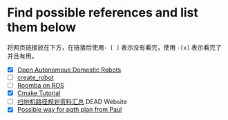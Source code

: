 # Find possible references and list them below

将网页链接放在下方，在链接后使用`- [ ]` 表示没有看完，使用 `-[x]` 表示看完了并且有用。

- [x] [Open Autonomous Domestic Robots](https://hackaday.io/project/9072-open-autonomous-domestic-robots) 
- [ ] [create_robot](https://github.com/AutonomyLab/create_robot)
- [ ] [Roomba on ROS](http://wiki.ros.org/Robots/Roomba)
- [x] [Cmake Tutorial](https://www.youtube.com/playlist?list=PLalVdRk2RC6o5GHu618ARWh0VO0bFlif4)
- [ ] [扫地机路径规划资料汇总](https://www.cxyzjd.com/searchArticle?qc=%E6%89%AB%E5%9C%B0%E6%9C%BA%E5%99%A8%E4%BA%BA%E8%B7%AF%E5%BE%84%E8%A7%84%E5%88%92&page=1)  DEAD Website
- [x] [Possible way for path plan from Paul](http://planning.cs.uiuc.edu/node352.html)